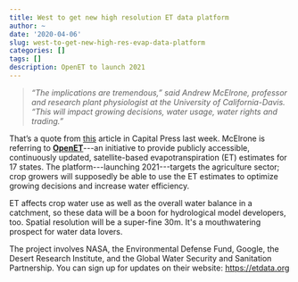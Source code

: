 ```yaml
---
title: West to get new high resolution ET data platform
author: ~
date: '2020-04-06'
slug: west-to-get-new-high-res-evap-data-platform
categories: []
tags: []
description: OpenET to launch 2021
---
```

> *“The implications are tremendous,” said Andrew McElrone, professor and research plant physiologist at the University of California-Davis. “This will impact growing decisions, water usage, water rights and trading.”*

That’s a quote from [this](https://www.capitalpress.com/ag_sectors/research/western-water-data-coming-to-new-online-platform/article_c80fb280-6ea9-11ea-9a8e-a7d1a85f00b4.html) article in Capital Press last week. McElrone is referring to [**OpenET**](https://etdata.org)---an initiative to provide publicly accessible, continuously updated, satellite-based  evapotranspiration (ET) estimates for 17 states. The platform---launching 2021---targets the agriculture sector; crop growers will supposedly be able to use the ET estimates to optimize growing decisions and increase water efficiency.

ET affects crop water use as well as the overall water balance in a catchment, so these data will be a boon for hydrological model developers, too. Spatial resolution will be a super-fine 30m. It's a mouthwatering prospect for water data lovers. 

The project involves NASA, the Environmental Defense Fund, Google, the Desert Research Institute, and the Global Water Security and Sanitation Partnership. You can sign up for updates on their website: https://etdata.org